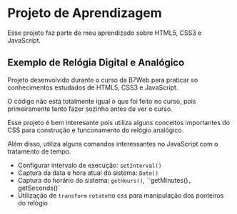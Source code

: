 # Projeto de Aprendizagem

Esse projeto faz parte de meu aprendizado sobre HTML5, CSS3 e JavaScript.


## Exemplo de Relógia Digital e Analógico

Projeto desenvolvido durante o curso da B7Web para praticar so conhecimentos estudados de HTML5, CSS3 e JavaScript. 

O código não está totalmente igual o que foi feito no curso, pois primeiramente tento fazer sozinho antes de ver o curso.

Esse projeto é bem interesante pois utiliza alguns conceitos importantes do CSS para construção e funconamento do relógio analógico.

Além disso, utiliza alguns comandos interessantes no JavaScript com o tratamento de tempo.

- Configurar intervalo de execução: `setInterval()`
- Captura da data e hora atual do sistema: `Date()`
- Captura do horário do sistema: `getHours()`, ``getMinutes()`, `getSeconds()`
- Utilização de `transform` `rotate`no css para manipulação dos ponteiros do relógio
